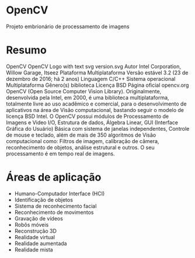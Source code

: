 # OpenCV
Projeto embrionário de processamento de imagens


# Resumo

OpenCV
OpenCV Logo with text svg version.svg
Autor	Intel Corporation, Willow Garage, Itseez
Plataforma	Multiplataforma
Versão estável	3.2 (23 de dezembro de 2016; há 2 anos)
Linguagem	C/C++
Sistema operacional	Multiplataforma
Gênero(s)	biblioteca
Licença	BSD
Página oficial	opencv.org
OpenCV (Open Source Computer Vision Library). Originalmente, desenvolvida pela Intel, em 2000, é uma biblioteca multiplataforma, totalmente livre ao uso acadêmico e comercial, para o desenvolvimento de aplicativos na área de Visão computacional, bastando seguir o modelo de licença BSD Intel. O OpenCV possui módulos de Processamento de Imagens e Video I/O, Estrutura de dados, Álgebra Linear, GUI (Interface Gráfica do Usuário) Básica com sistema de janelas independentes, Controle de mouse e teclado, além de mais de 350 algoritmos de Visão computacional como: Filtros de imagem, calibração de câmera, reconhecimento de objetos, análise estrutural e outros. O seu processamento é em tempo real de imagens.

# Áreas de aplicação

* Humano-Computador Interface (HCI)
* Identificação de objetos
* Sistema de reconhecimento facial
* Reconhecimento de movimentos
* Gravação de vídeos
* Robôs móveis
* Reconstrução 3D
* Realidade virtual
* Realidade aumentada
* Realidade mista